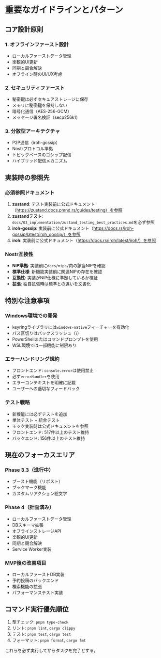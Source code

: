 # 重要なガイドラインとパターン

## コア設計原則

### 1. オフラインファースト設計
- ローカルファーストデータ管理
- 楽観的UI更新
- 同期と競合解決
- オフライン時のUI/UX考慮

### 2. セキュリティファースト
- 秘密鍵は必ずセキュアストレージに保存
- メモリに秘密鍵を保持しない
- 暗号化通信（AES-256-GCM）
- メッセージ署名検証（secp256k1）

### 3. 分散型アーキテクチャ
- P2P通信（iroh-gossip）
- Nostrプロトコル準拠
- トピックベースのゴシップ配信
- ハイブリッド配信メカニズム

## 実装時の参照先

### 必須参照ドキュメント
1. **zustand**: テスト実装前に公式ドキュメント（https://zustand.docs.pmnd.rs/guides/testing）を参照
2. **zustandテスト**: `docs/03_implementation/zustand_testing_best_practices.md`を必ず参照
3. **iroh-gossip**: 実装前に公式ドキュメント（https://docs.rs/iroh-gossip/latest/iroh_gossip/）を参照
4. **iroh**: 実装前に公式ドキュメント（https://docs.rs/iroh/latest/iroh/）を参照

### Nostr互換性
- **NIP準拠**: 実装前に`docs/nips/`内の該当NIPを確認
- **標準仕様**: 新機能実装前に関連NIPの存在を確認
- **互換性**: 実装がNIP仕様に準拠しているか検証
- **拡張**: 独自拡張時は標準との違いを文書化

## 特別な注意事項

### Windows環境での開発
- keyringライブラリには`windows-native`フィーチャーを有効化
- パス区切りはバックスラッシュ（\）
- PowerShellまたはコマンドプロンプトを使用
- WSL環境では一部機能に制限あり

### エラーハンドリング規約
- フロントエンド: `console.error`は使用禁止
- 必ず`errorHandler`を使用
- エラーコンテキストを明確に記載
- ユーザーへの適切なフィードバック

### テスト戦略
- 新機能には必ずテストを追加
- 単体テスト + 統合テスト
- モック実装時は公式ドキュメントを参照
- フロントエンド: 517件以上のテスト維持
- バックエンド: 156件以上のテスト維持

## 現在のフォーカスエリア

### Phase 3.3（進行中）
- ブースト機能（リポスト）
- ブックマーク機能
- カスタムリアクション絵文字

### Phase 4（計画済み）
- ローカルファーストデータ管理
- DBスキーマ拡張
- オフラインストレージAPI
- 楽観的UI更新
- 同期と競合解決
- Service Worker実装

### MVP後の改善項目
- ローカルファーストDB実装
- 予約投稿のバックエンド
- 検索機能の拡張
- パフォーマンステスト実装

## コマンド実行優先順位
1. 型チェック: `pnpm type-check`
2. リント: `pnpm lint`, `cargo clippy`
3. テスト: `pnpm test`, `cargo test`
4. フォーマット: `pnpm format`, `cargo fmt`

これらを必ず実行してからタスクを完了とする。